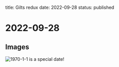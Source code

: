 title: Gilts redux
date: 2022-09-28
status: published

# 2022-09-28

## Images
![1970-1-1 is a special date!](https://imgs.xkcd.com/comics/historical_dates.png)